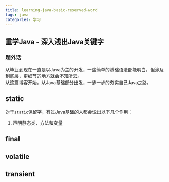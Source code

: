 ```yaml
---
title: learning-java-basic-reserved-word
tags: java
categories: 学习
---
```


重学Java - 深入浅出Java关键字
----

### 题外话
从毕业到现在一直是以Java为主的开发，一些简单的基础语法都能明白，但涉及到底层，更细节的地方就会不知所云。  
从这篇博客开始，从Java基础部分出发，一步一步的夯实自己Java之路。

## static
对于`static`保留字，有过Java基础的人都会说出以下几个作用：  
1. 声明静态类，方法和变量

## final


## volatile

## transient